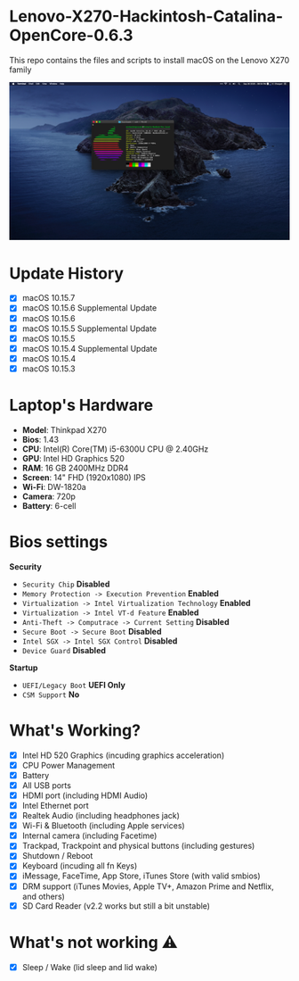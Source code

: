 # Lenovo-X270-Hackintosh-Catalina-OpenCore-0.6.3
This repo contains the files and scripts to install macOS on the Lenovo X270 family

![X270](Images/screen.png)

# Update History
- [x] macOS 10.15.7
- [x] macOS 10.15.6 Supplemental Update
- [x] macOS 10.15.6
- [x] macOS 10.15.5 Supplemental Update
- [x] macOS 10.15.5
- [x] macOS 10.15.4 Supplemental Update
- [x] macOS 10.15.4
- [x] macOS 10.15.3

# Laptop's Hardware
- <b>Model</b>: Thinkpad X270
- <b>Bios</b>: 1.43
- <b>CPU</b>: Intel(R) Core(TM) i5-6300U CPU @ 2.40GHz
- <b>GPU</b>: Intel HD Graphics 520
- <b>RAM</b>: 16 GB 2400MHz DDR4
- <b>Screen</b>: 14" FHD (1920x1080) IPS
- <b>Wi-Fi</b>: DW-1820a
- <b>Camera</b>: 720p
- <b>Battery</b>: 6-cell 

# Bios settings

<b>Security</b>
- `Security Chip` **Disabled**
- `Memory Protection -> Execution Prevention` **Enabled**
- `Virtualization -> Intel Virtualization Technology` **Enabled**
- `Virtualization -> Intel VT-d Feature` **Enabled**
- `Anti-Theft -> Computrace -> Current Setting` **Disabled**
- `Secure Boot -> Secure Boot` **Disabled**
- `Intel SGX -> Intel SGX Control` **Disabled**
- `Device Guard` **Disabled**

<b>Startup</b>
- `UEFI/Legacy Boot` **UEFI Only**
- `CSM Support` **No**

# What's Working?
- [x] Intel HD 520 Graphics (incuding graphics acceleration)
- [x] CPU Power Management
- [x] Battery
- [x] All USB ports
- [x] HDMI port (including HDMI Audio)
- [x] Intel Ethernet port
- [x] Realtek Audio (including headphones jack)
- [x] Wi-Fi & Bluetooth (including Apple services)
- [x] Internal camera (including Facetime)
- [x] Trackpad, Trackpoint and physical buttons (including gestures)
- [x] Shutdown / Reboot 
- [x] Keyboard (incuding all fn Keys)
- [x] iMessage, FaceTime, App Store, iTunes Store (with valid smbios)
- [x] DRM support (iTunes Movies, Apple TV+, Amazon Prime and Netflix, and others)
- [x] SD Card Reader (v2.2 works but still a bit unstable)

# What's not working ⚠️
- [x] Sleep / Wake (lid sleep and lid wake)
